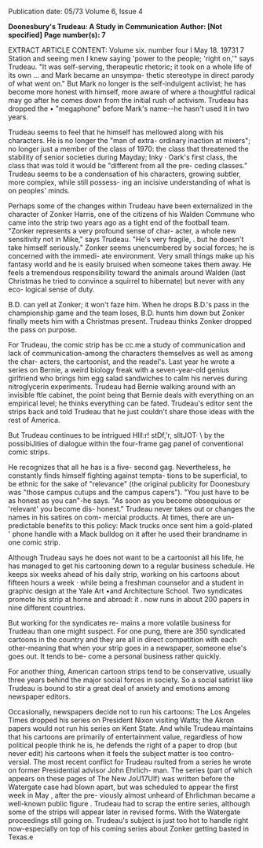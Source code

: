 Publication date: 05/73
Volume 6, Issue 4

**Doonesbury's Trudeau: A Study in Communication**
**Author:  [Not specified]**
**Page number(s): 7**

EXTRACT ARTICLE CONTENT:
Volume six. number four I May 18. 19731 7 
Station and seeing men I knew saying 
'power to the people; 'right on,'" says 
Trudeau. "It was self-serving, therapeutic 
rhetoric; it took on a whole life of its 
own ... and Mark became an unsympa-
thetic stereotype in direct parody of what 
went on." But Mark no longer is the 
self-indulgent activist; he has become 
more honest with himself, more aware of 
where a thoughtful radical may go after 
he comes down from the initial rush of 
activism. Trudeau has dropped the 
• "megaphone" before Mark's name--he 
hasn't used it in two years. 


Trudeau seems to feel that he himself 
has mellowed along with his characters. 
He is no longer the "man of extra-
ordinary inaction at mixers"; no longer 
just a member of the class of 1970: the 
class that threatened the stability of 
senior societies during Mayday; Inky 
· Oark's first class, the class that was told 
it would be "different from all the pre-
ceding classes." Trudeau seems to be a 
condensation of his characters, growing 
subtler, more complex, while still possess-
ing an incisive understanding of what is 
on peoples' minds. 


Perhaps some of the changes within 
Trudeau have been externalized in the 
character of Zonker Harris, one of the 
citizens of his Walden Commune who 
came into the strip two years ago as a 
tight end of the football team. "Zonker 
represents a very profound sense of char-
acter, a whole new sensitivity not in 
Mike," says Trudeau. "He's very fragile, . 
but he doesn't take himself seriously." 
Zonker seems unencumbered by social 
forces; he is concerned with the immedi-
ate environment. Very small things make 
up his fantasy world and he is easily 
bruised when someone takes them away. 
He feels a tremendous responsibility 
toward the animals around Walden (last 
Christmas he tried to convince a squirrel 
to hibernate) but never with any eco-
logical sense of duty. 


B.D. can yell at Zonker; it won't 
faze him. When he drops B.D.'s pass in 
the championship game and the team 
loses, B.D. hunts him down but Zonker 
finally meets him with a Christmas 
present. Trudeau thinks Zonker dropped 
the pass on purpose. 


For Trudeau, the comic strip has be 
cc.me a study of communication and lack 
of communication-among the characters 
themselves as well as among the char-
acters, the cartoonist, and the readel's. 
Last year he wrote a series on Bernie, a 
weird biology freak with a seven-year-old 
genius girlfriend who brings him egg salad 
sandwiches to calm his nerves during 
nitroglycerin experiments. Trudeau had 
Bernie walking around with an invisible 
ftle cabinet, the point being that Bernie 
deals with everything on an empirical 
level; he thinks everything can be fated. 
Trudeau's editor sent the strips back and 
told Trudeau that he just couldn't share 
those ideas with the rest of America. 


But Trudeau continues to be intrigued 
Hlll:r! 
stDf,'r, 
slltJOT· 
\ 
by the possibiJities of dialogue within the 
four-frame gag panel of conventional 
comic strips. 


He recognizes that all he has is a five-
second gag. Nevertheless, he constantly 
finds himself fighting against tempta-
tions to be superficial, to be ethnic for 
the sake of "relevance" (the original 
publicity for Doonesbury was "those 
campus cutups and the campus capers"). 
"You just have to be as honest as you 
can"-he says. "As soon as you become 
obsequious or 'relevant' you become dis-
honest." Trudeau never takes out or 
changes the names in his satires on com-
mercial products. At times, there are un-
predictable benefits to this policy: Mack 
trucks once sent him a gold-plated 
' phone handle with a Mack bulldog 
on it after he used their brandname in 
one comic strip. 


Although Trudeau says he does not 
want to be a cartoonist all his life, he has 
managed to get his cartooning down to a 
regular business schedule. He keeps six 
weeks ahead of his daily strip, working on 
his cartoons about fifteen hours a week 
· while being a freshman counselor and a 
student in graphic design at the Yale Art 
•and Architecture School. Two syndicates 
promote his strip at horne and abroad: it 
. now runs in about 200 papers in nine 
different countries. 


But working for the syndicates re-
mains a more volatile business for 
Trudeau than one might suspect. For one 
pung, there are 350 syndicated cartoons 
in the country and they are all in direct 
competition with each other-meaning 
that when your strip goes in a newspaper, 
someone else's goes out. It tends to be-
come a personal business rather quickly. 


For another thing, American cartoon 
strips tend to be conservative, usually 
three years behind the major social forces 
in society. So a social satirist like Trudeau 
is bound to stir a great deal of anxiety 
and emotions among newspaper editors. 


Occasionally, newspapers decide not to 
run his cartoons: The Los Angeles Times 
dropped his series on President Nixon 
visiting Watts; the Akron papers would 
not run his series on Kent State. And 
while Trudeau maintains that his cartoons 
are primarily of entertainment value, 
regardless of how political people think 
he is, he defends the right of a paper to 
drop (but never edit) his cartoons when it 
feels the subject matter is too contro-
versial. The most recent conflict for 
Trudeau rsulted from a series he wrote on 
former Presidential advisor John Ehrlich-
man. The series (part of which appears on 
these pages of The New JoU17Ulf) was 
written before the Watergate case had 
blown apart, but was scheduled to appear 
the first week in May , after the pre-
viously almost unheard of Ehrlichman 
became a well-known public figure . 
Trudeau had to scrap the entire series, 
although some of the strips will appear 
later in revised forms. With the Watergate 
proceedings still going on. Trudeau's 
subject is just too hot to handle right 
now-especially on top of his coming 
series about Zonker getting basted in 
Texas.e